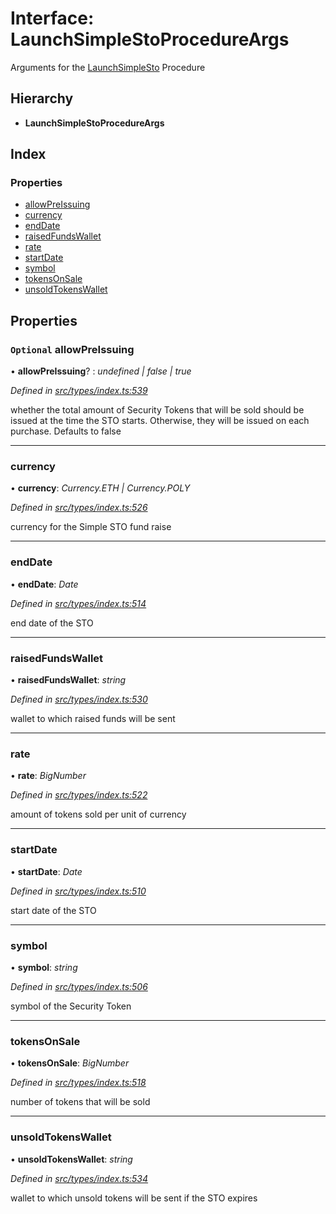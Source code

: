 # Interface: LaunchSimpleStoProcedureArgs

Arguments for the [LaunchSimpleSto](../enums/_types_index_.proceduretype.md#launchsimplesto) Procedure

## Hierarchy

* **LaunchSimpleStoProcedureArgs**

## Index

### Properties

* [allowPreIssuing](_types_index_.launchsimplestoprocedureargs.md#optional-allowpreissuing)
* [currency](_types_index_.launchsimplestoprocedureargs.md#currency)
* [endDate](_types_index_.launchsimplestoprocedureargs.md#enddate)
* [raisedFundsWallet](_types_index_.launchsimplestoprocedureargs.md#raisedfundswallet)
* [rate](_types_index_.launchsimplestoprocedureargs.md#rate)
* [startDate](_types_index_.launchsimplestoprocedureargs.md#startdate)
* [symbol](_types_index_.launchsimplestoprocedureargs.md#symbol)
* [tokensOnSale](_types_index_.launchsimplestoprocedureargs.md#tokensonsale)
* [unsoldTokensWallet](_types_index_.launchsimplestoprocedureargs.md#unsoldtokenswallet)

## Properties

### `Optional` allowPreIssuing

• **allowPreIssuing**? : *undefined | false | true*

*Defined in [src/types/index.ts:539](https://github.com/PolymathNetwork/polymath-sdk/blob/fb8c7c9/src/types/index.ts#L539)*

whether the total amount of Security Tokens that will be sold should be issued at the time the STO starts.
Otherwise, they will be issued on each purchase. Defaults to false

___

###  currency

• **currency**: *Currency.ETH | Currency.POLY*

*Defined in [src/types/index.ts:526](https://github.com/PolymathNetwork/polymath-sdk/blob/fb8c7c9/src/types/index.ts#L526)*

currency for the Simple STO fund raise

___

###  endDate

• **endDate**: *Date*

*Defined in [src/types/index.ts:514](https://github.com/PolymathNetwork/polymath-sdk/blob/fb8c7c9/src/types/index.ts#L514)*

end date of the STO

___

###  raisedFundsWallet

• **raisedFundsWallet**: *string*

*Defined in [src/types/index.ts:530](https://github.com/PolymathNetwork/polymath-sdk/blob/fb8c7c9/src/types/index.ts#L530)*

wallet to which raised funds will be sent

___

###  rate

• **rate**: *BigNumber*

*Defined in [src/types/index.ts:522](https://github.com/PolymathNetwork/polymath-sdk/blob/fb8c7c9/src/types/index.ts#L522)*

amount of tokens sold per unit of currency

___

###  startDate

• **startDate**: *Date*

*Defined in [src/types/index.ts:510](https://github.com/PolymathNetwork/polymath-sdk/blob/fb8c7c9/src/types/index.ts#L510)*

start date of the STO

___

###  symbol

• **symbol**: *string*

*Defined in [src/types/index.ts:506](https://github.com/PolymathNetwork/polymath-sdk/blob/fb8c7c9/src/types/index.ts#L506)*

symbol of the Security Token

___

###  tokensOnSale

• **tokensOnSale**: *BigNumber*

*Defined in [src/types/index.ts:518](https://github.com/PolymathNetwork/polymath-sdk/blob/fb8c7c9/src/types/index.ts#L518)*

number of tokens that will be sold

___

###  unsoldTokensWallet

• **unsoldTokensWallet**: *string*

*Defined in [src/types/index.ts:534](https://github.com/PolymathNetwork/polymath-sdk/blob/fb8c7c9/src/types/index.ts#L534)*

wallet to which unsold tokens will be sent if the STO expires
